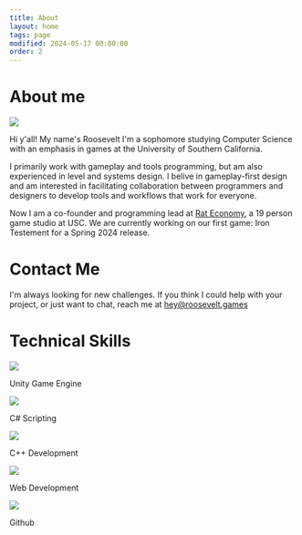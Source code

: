 ```yaml
---
title: About
layout: home
tags: page
modified: 2024-05-17 00:00:00
order: 2
---
```

<h1 class="title mb-12">
About me
</h1>
<div class="flex gap-6">
    <div><img class="rounded-2xl" src = "/images/linkedinphoto.jpeg"></div>
    <div class = "textspace">
    <p class="">
    Hi y'all! My name's <span class="highlight">Roosevelt</span> I'm a sophomore studying <span class="highlight">Computer Science</span> with an emphasis in games at the <span class="highlight">University of Southern California</span>.
    </p>
    <p class="">
    I primarily work with gameplay and tools programming, but am also experienced in level and systems design. I belive in gameplay-first design and am interested in facilitating collaboration between programmers and designers to develop tools and workflows that work for everyone.
    </p>
    <p class="">
    Now I am a co-founder and programming lead at <a href = "https://rat-economy.com/" class = "highlight underline hover:text-red-800">Rat Economy</a>, a 19 person game studio at USC. We are currently working on our first game: Iron Testement for a Spring 2024 release.
    </p>
    </div>
</div>

<div class = "">
    <h1 class = "title"> Contact Me </h1>
    <p class = "text-lg"> I'm always looking for new challenges. If you think I could help with your project, or just want to chat, reach me at <a href = "mailto:hey@roosevelt.games" class = "highlight underline hover:text-red-800"> hey@roosevelt.games </a></p>
</div>

<div class = "mt-12 bg-slate-50 p-8 rounded-2xl border border-gray-400 border-2">
    <h1 class = "title text-center"> Technical Skills </h1>
    <div class = "flex grid grid-cols-3 gap-8 justify-evenly">
        <div><img class="h-24 mx-auto" src = "/images/unity-icon.png"> <p class="text-sm text-center mt-2"> Unity Game Engine </p> </div>
        <div><img class="h-24 mx-auto" src = "/images/c-sharp-icon.png"> <p class="text-sm text-center mt-2"> C# Scripting</p> </div>
        <div><img class="h-24 mx-auto" src = "/images/c++-icon.png"> <p class="text-sm text-center mt-2"> C++ Development</p> </div>
    </div>
    <div class = "mt-8 flex grid grid-flow-col justify-evenly">
        <div><img class="h-24 mx-auto" src = "/images/11ty-icon.svg"> <p class="text-sm text-center mt-2"> Web Development</p> </div>
        <div><img class="h-24 mx-auto" src = "/images/github-icon.svg"> <p class="text-sm text-center mt-2"> Github</p> </div>
    </div>
</div>
</div>